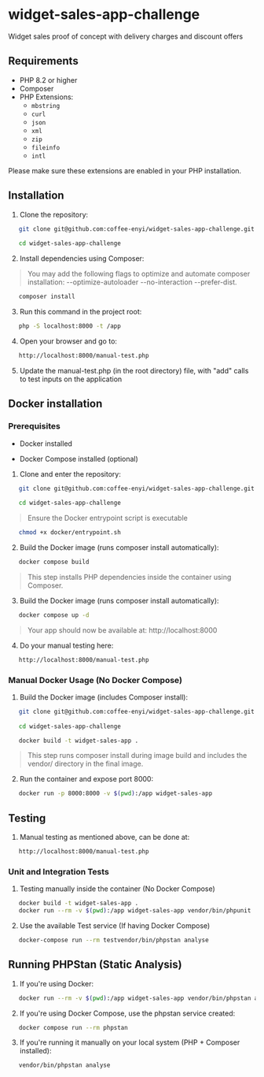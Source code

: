 # widget-sales-app-challenge

Widget sales proof of concept with delivery charges and discount offers

## Requirements

- PHP 8.2 or higher
- Composer
- PHP Extensions:
  - `mbstring`
  - `curl`
  - `json`
  - `xml`
  - `zip`
  - `fileinfo`
  - `intl`

Please make sure these extensions are enabled in your PHP installation.




## Installation

1. Clone the repository:
```sh
   git clone git@github.com:coffee-enyi/widget-sales-app-challenge.git
   
   cd widget-sales-app-challenge
```

2. Install dependencies using Composer:
   
>  You may add the following flags to optimize and automate composer installation: --optimize-autoloader --no-interaction --prefer-dist.
```sh
   composer install 
```

3. Run this command in the project root:
```sh
   php -S localhost:8000 -t /app
```

4. Open your browser and go to:
```sh
   http://localhost:8000/manual-test.php
```

5. Update the manual-test.php (in the root directory) file, with "add" calls to test inputs on the application




## Docker installation

### Prerequisites

- Docker installed 

- Docker Compose installed (optional)

1. Clone and enter the repository:
```sh
   git clone git@github.com:coffee-enyi/widget-sales-app-challenge.git
   
   cd widget-sales-app-challenge
```
> Ensure the Docker entrypoint script is executable
```sh
   chmod +x docker/entrypoint.sh
```

2. Build the Docker image (runs composer install automatically):
```sh
   docker compose build
```
> This step installs PHP dependencies inside the container using Composer.

3. Build the Docker image (runs composer install automatically):
```sh
   docker compose up -d
```
> Your app should now be available at: http://localhost:8000

4. Do your manual testing here:
```sh
   http://localhost:8000/manual-test.php
```

### Manual Docker Usage (No Docker Compose)
1. Build the Docker image (includes Composer install):
```sh
   git clone git@github.com:coffee-enyi/widget-sales-app-challenge.git
   
   cd widget-sales-app-challenge

   docker build -t widget-sales-app .
```
> This step runs composer install during image build and includes the vendor/ directory in the final image.


2. Run the container and expose port 8000:
```sh
   docker run -p 8000:8000 -v $(pwd):/app widget-sales-app
```




## Testing
1. Manual testing as mentioned above, can be done at:
```sh
   http://localhost:8000/manual-test.php
```

### Unit and Integration Tests 
1. Testing manually inside the container (No Docker Compose)
```sh
   docker build -t widget-sales-app .
   docker run --rm -v $(pwd):/app widget-sales-app vendor/bin/phpunit
```

2. Use the available Test service (If having Docker Compose)
```sh
   docker-compose run --rm testvendor/bin/phpstan analyse
```


## Running PHPStan (Static Analysis)
1. If you're using Docker:
```sh
   docker run --rm -v $(pwd):/app widget-sales-app vendor/bin/phpstan analyse
```
2. If you're using Docker Compose, use the phpstan service created:
```sh
   docker compose run --rm phpstan
```
3. If you're running it manually on your local system (PHP + Composer installed):
```sh
   vendor/bin/phpstan analyse
```


